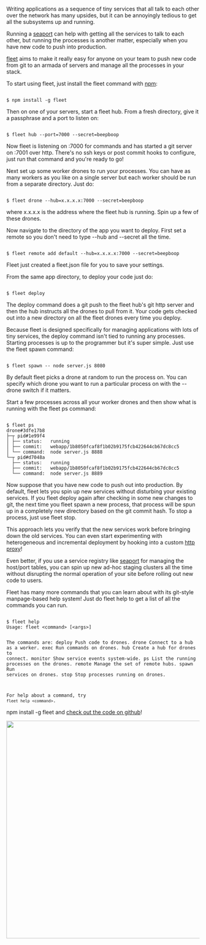 Writing applications as a sequence of tiny services that all talk to each other
over the network has many upsides, but it can be annoyingly tedious to get all
the subsystems up and running.
</p>

<p>
Running a
<a href="http://substack.net/posts/7a1c42">seaport</a>
can help with getting all the services to talk to each other, but running the
processes is another matter, especially when you have new code to push into
production.
</p>

<p>
<a href="http://github.com/substack/fleet">fleet</a> aims to make it really easy
for anyone on your team to push new code from git to an armada of servers and
manage all the processes in your stack.
</p>

<p>
To start using fleet, just install the fleet command with
<a href="http://npmjs.org">npm</a>:
</p>

<code>
$ npm install -g fleet
</code>

<p>
Then on one of your servers, start a fleet hub. From a fresh directory, give it
a passphrase and a port to listen on:
</p>

<code>
$ fleet hub --port=7000 --secret=beepboop
</code>

<p>
Now fleet is listening on :7000 for commands and has started a git server on
:7001 over http. There's no ssh keys or post commit hooks to configure, just run
that command and you're ready to go!
</p>

<p>
Next set up some worker drones to run your processes.
You can have as many workers as you like on a single server but each worker
should be run from a separate directory. Just do:
</p>

<code>
$ fleet drone --hub=x.x.x.x:7000 --secret=beepboop
</code>

<p>
where <span class="code">x.x.x.x</span> is the address where the fleet hub is
running. Spin up a few of these drones.
</p>

<p>
Now navigate to the directory of the app you want to deploy.
First set a remote so you don't need to type
<span class="code">--hub</span> and
<span class="code">--secret</span> all the time.
</p>

<code>
$ fleet remote add default --hub=x.x.x.x:7000 --secret=beepboop
</code>

<p>
Fleet just created a <span class="code">fleet.json</span> file for you to save
your settings.
</p>

<p>
From the same app directory, to deploy your code just do:
</p>

<code>
$ fleet deploy
</code>

<p>
The deploy command does a <span class="code">git push</span> to the fleet hub's
git http server and then the hub instructs all the drones to pull from it.
Your code gets checked out into a new directory on all the fleet drones every
time you deploy.
</p>

<p>
Because fleet is designed specifically for managing applications with lots of
tiny services, the deploy command isn't tied to running any processes. Starting
processes is up to the programmer but it's super simple. Just use the
<span class="code">fleet spawn</span> command:
</p>

<code>
$ fleet spawn -- node server.js 8080
</code>

<p>
By default fleet picks a drone at random to run the process on. You can specify
which drone you want to run a particular process on with the
<span class="code">--drone</span> switch if it matters.
</p>

<p>
Start a few processes across all your worker drones and then show what is
running with the <span class="code">fleet ps</span> command:
</p>

<code>
$ fleet ps
drone#3dfe17b8
├─┬ pid#1e99f4
│ ├── status:   running
│ ├── commit:   webapp/1b8050fcaf8f1b02b9175fcb422644cb67dc8cc5
│ └── command:  node server.js 8888
└─┬ pid#d7048a
  ├── status:   running
  ├── commit:   webapp/1b8050fcaf8f1b02b9175fcb422644cb67dc8cc5
  └── command:  node server.js 8889
</code>

<p>
Now suppose that you have new code to push out into production.
By default, fleet lets you spin up new services without disturbing your existing
services. If you <span class="code">fleet deploy</span> again after checking in
some new changes to git, the next time you <span class="code">fleet spawn</span>
a new process, that process will be spun up in a completely new directory based
on the git commit hash.
To stop a process, just use <span class="code">fleet stop</span>.
</p>

<p>
This approach lets you verify that the new services work before bringing down
the old services. You can even start experimenting with heterogeneous and
incremental deployment by hooking into a custom
<a href="http://substack.net/posts/5bd18d">http proxy</a>!
</p>

<p>
Even better, if you use a service registry like 
<a href="http://substack.net/posts/7a1c42">seaport</a>
for managing the host/port tables, you can spin up new ad-hoc staging clusters
all the time without disrupting the normal operation of your site before rolling
out new code to users.
</p>

<p>
Fleet has many more commands that you can learn about with its git-style
manpage-based help system! Just do
<span class="code">fleet help</span> to get a list of all the commands you can
run.
</p>

<code>
$ fleet help
Usage: fleet &lt;command&gt; [&lt;args&gt;]

The commands are:
  deploy   Push code to drones.
  drone    Connect to a hub as a worker.
  exec     Run commands on drones.
  hub      Create a hub for drones to connect.
  monitor  Show service events system-wide.
  ps       List the running processes on the drones.
  remote   Manage the set of remote hubs.
  spawn    Run services on drones.
  stop     Stop processes running on drones.

For help about a command, try `fleet help <command>`.
</code>

<p>
<span class="code">npm install -g fleet</span>
and
<a href="https://github.com/substack/fleet">check out the code on github</a>!
</p>

<img src="/images/fleet.png" width="849" height="568">
